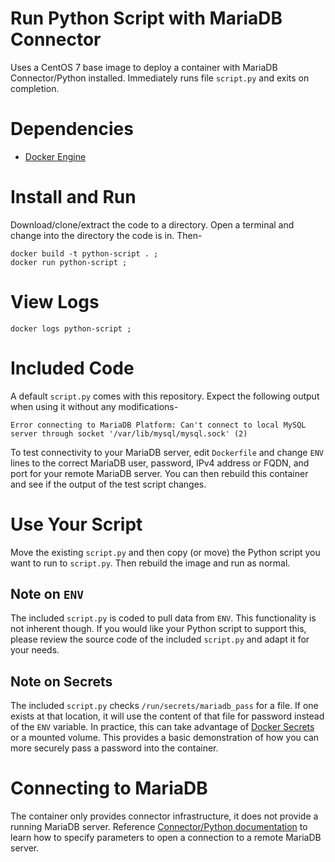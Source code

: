 # Run Python Script with MariaDB Connector
Uses a CentOS 7 base image to deploy a container with MariaDB Connector/Python installed. Immediately runs file `script.py` and exits on completion.

# Dependencies

* [Docker Engine](https://docs.docker.com/engine/install/)

# Install and Run
Download/clone/extract the code to a directory. Open a terminal and change into the directory the code is in. Then-

```
docker build -t python-script . ;
docker run python-script ;
```

# View Logs

```
docker logs python-script ;
```

# Included Code
A default `script.py` comes with this repository. Expect the following output when using it without any modifications-

```
Error connecting to MariaDB Platform: Can't connect to local MySQL server through socket '/var/lib/mysql/mysql.sock' (2)
```

To test connectivity to your MariaDB server, edit `Dockerfile` and change `ENV` lines to the correct MariaDB user, password, IPv4 address or FQDN, and port for your remote MariaDB server. You can then rebuild this container and see if the output of the test script changes.

# Use Your Script
Move the existing `script.py` and then copy (or move) the Python script you want to run to `script.py`. Then rebuild the image and run as normal.

## Note on `ENV`
The included `script.py` is coded to pull data from `ENV`. This functionality is not inherent though. If you would like your Python script to support this, please review the source code of the included `script.py` and adapt it for your needs.

## Note on Secrets
The included `script.py` checks `/run/secrets/mariadb_pass` for a file. If one exists at that location, it will use the content of that file for password instead of the `ENV` variable. In practice, this can take advantage of [Docker Secrets](https://docs.docker.com/engine/swarm/secrets/) or a mounted volume. This provides a basic demonstration of how you can more securely pass a password into the container.

# Connecting to MariaDB
The container only provides connector infrastructure, it does not provide a running MariaDB server. Reference [Connector/Python documentation](https://mariadb.com/docs/appdev/connector-python/#opening-a-connection) to learn how to specify parameters to open a connection to a remote MariaDB server.
